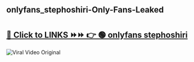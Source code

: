 
 ## onlyfans_stephoshiri-Only-Fans-Leaked

# <h2><a href="https://clipsfans.com/onlyfans_stephoshiri&ref=git">🔗 Click to LINKS ⏩⏩ 👉 🟢 onlyfans stephoshiri </a></h2>

<a href="https://clipsfans.com/onlyfans_stephoshiri&ref=git" rel="nofollow" data-target="animated-image.originalLink"><img src="https://i.ibb.co.com/xMMVF88/686577567.gif" alt="Viral Video Original" style="max-width: 100%; display: inline-block;" data-target="animated-image.originalImage"></a>
